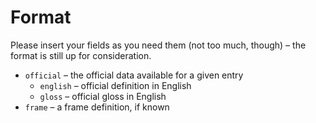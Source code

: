 # Format

Please insert your fields as you need them (not too much, though) – the format is still up for consideration.

* `official` – the official data available for a given entry
  * `english` – official definition in English
  * `gloss` – official gloss in English
* `frame` – a frame definition, if known
